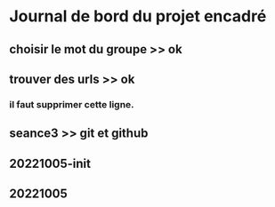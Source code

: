 # Journal de bord du projet encadré
## choisir le mot du groupe >> ok
## trouver des urls >> ok
### il faut supprimer cette ligne.
## seance3 >> git et github 
## 20221005-init
## 20221005
